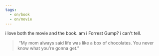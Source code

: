 ```yaml
---
tags:
  - on/book
  - on/movie
---
```

i love both the movie and the book. am i Forrest Gump? i can't tell.

>  “My mom always said life was like a box of chocolates. You never know what you're gonna get.”
